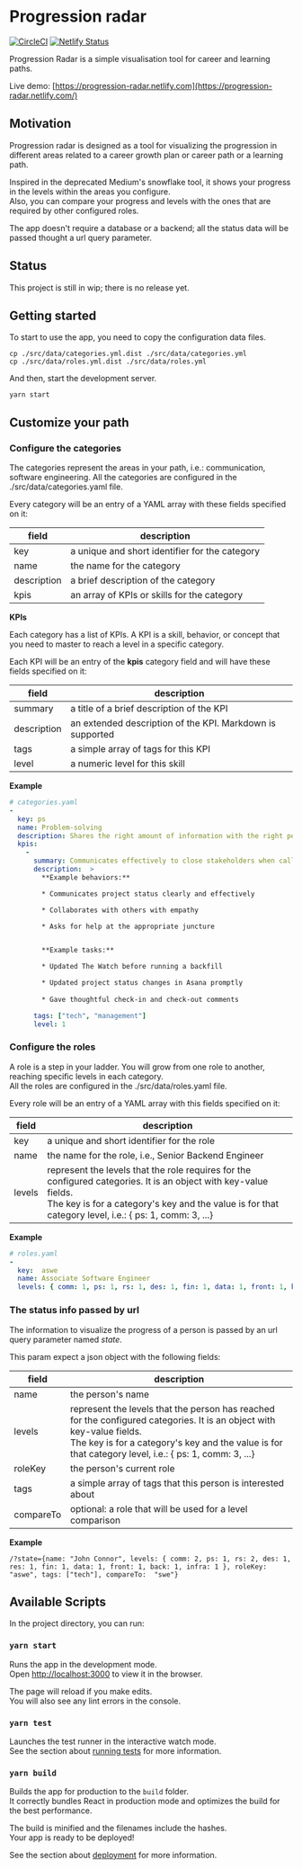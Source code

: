 # Progression radar
[![CircleCI](https://circleci.com/gh/asiermarques/progression-radar.svg?style=svg)](https://circleci.com/gh/asiermarques/progression-radar) 
[![Netlify Status](https://api.netlify.com/api/v1/badges/940ce5bc-5c80-41e0-8756-96b9e9dfc3e7/deploy-status)](https://app.netlify.com/sites/progression-radar/deploys)

Progression Radar is a simple visualisation tool for career and learning paths. 

Live demo: [https://progression-radar.netlify.com](https://progression-radar.netlify.com/)



## Motivation

Progression radar is designed as a tool for visualizing the progression in different areas related to a career growth plan or career path or a learning path.

Inspired in the deprecated Medium's snowflake tool, it shows your progress in the levels within the areas you configure.  
Also, you can compare your progress and levels with the ones that are required by other configured roles.

The app doesn't require a database or a backend; all the status data will be passed thought a url query parameter.

## Status

This project is still in wip; there is no release yet.

## Getting started

To start to use the app, you need to copy the configuration data files.

```
cp ./src/data/categories.yml.dist ./src/data/categories.yml
cp ./src/data/roles.yml.dist ./src/data/roles.yml
```

And then, start the development server.

```
yarn start
```

## Customize your path

### Configure the categories

The categories represent the areas in your path, i.e.: communication, software engineering. All the categories are configured in the ./src/data/categories.yaml file.

Every category will be an entry of a YAML array with these fields specified on it:

| field       | description                                       | 
|-------------|---------------------------------------------------|
| key         | a unique and short identifier for the category   |
| name        | the name for the category                         |
| description | a brief description of the category               |
| kpis        | an array of KPIs or skills for the category       |

**KPIs**

Each category has a list of KPIs. A KPI is a skill, behavior, or concept that you need to master to reach a level in a specific category.  

Each KPI will be an entry of the **kpis** category field and will have these fields specified on it:

| field       | description                                               | 
|-------------|-----------------------------------------------------------|
| summary     | a title of a brief description of the KPI                   |
| description | an extended description of the KPI. Markdown is supported |
| tags        | a simple array of tags for this KPI                       |
| level       | a numeric level for this skill                            |

**Example**

```yaml
# categories.yaml
- 
  key: ps
  name: Problem-solving
  description: Shares the right amount of information with the right people, at the right time, and listens effectively
  kpis: 
    - 
      summary: Communicates effectively to close stakeholders when called upon, and incorporates constructive feedback
      description:  >
        **Example behaviors:**

        * Communicates project status clearly and effectively

        * Collaborates with others with empathy

        * Asks for help at the appropriate juncture  


        **Example tasks:** 

        * Updated The Watch before running a backfill

        * Updated project status changes in Asana promptly
        
        * Gave thoughtful check-in and check-out comments

      tags: ["tech", "management"]
      level: 1
```

### Configure the roles

A role is a step in your ladder. You will grow from one role to another, reaching specific levels in each category.  
All the roles are configured in the ./src/data/roles.yaml file.

Every role will be an entry of a YAML array with this fields specified on it:

| field       | description                                                                       | 
|-------------|-----------------------------------------------------------------------------------|
| key         | a unique and short identifier for the role                                       |
| name        | the name for the role, i.e., Senior Backend Engineer                                |
| levels      | represent the levels that the role requires for the configured categories. It is an object with key-value fields. <br>The key is for a category's key and the value is for that category level, i.e.: { ps: 1, comm: 3, ...} |

**Example**

```yaml
# roles.yaml
-
  key:  aswe
  name: Associate Software Engineer
  levels: { comm: 1, ps: 1, rs: 1, des: 1, fin: 1, data: 1, front: 1, back: 1, infra: 1 }
```

### The status info passed by url

The information to visualize the progress of a person is passed by an url query parameter named *state*. 

This param expect a json object with the following fields:

| field       | description                                                 | 
|-------------|-------------------------------------------------------------|
| name        | the person's name                                           |
| levels      | represent the levels that the person has reached for the configured categories. It is an object with key-value fields. <br>The key is for a category's key and the value is for that category level, i.e.: { ps: 1, comm: 3, ...} | 
| roleKey     | the person's current role                                   |
| tags        | a simple array of tags that this person is interested about |
| compareTo   | optional: a role that will be used for a level comparison   |


**Example**

```
/?state={name: "John Connor", levels: { comm: 2, ps: 1, rs: 2, des: 1, res: 1, fin: 1, data: 1, front: 1, back: 1, infra: 1 }, roleKey: "aswe", tags: ["tech"], compareTo:  "swe"}
```

## Available Scripts

In the project directory, you can run:

### `yarn start`

Runs the app in the development mode.<br />
Open [http://localhost:3000](http://localhost:3000) to view it in the browser.

The page will reload if you make edits.<br />
You will also see any lint errors in the console.

### `yarn test`

Launches the test runner in the interactive watch mode.<br />
See the section about [running tests](https://facebook.github.io/create-react-app/docs/running-tests) for more information.

### `yarn build`

Builds the app for production to the `build` folder.<br />
It correctly bundles React in production mode and optimizes the build for the best performance.

The build is minified and the filenames include the hashes.<br />
Your app is ready to be deployed!

See the section about [deployment](https://facebook.github.io/create-react-app/docs/deployment) for more information.

